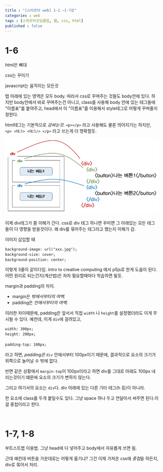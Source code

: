 ```yaml
---
title : "[스타르타 web] 1-1 ~1-7강"
categories : web
tags : [스파르타코딩클럽, 웹, css, html]
published : false
---
```




# 1-6



html은 뼈대

css는 꾸미기

javascript는 움직이는 모든것

탭 아래에 있는 영역은 모두 body. 따라서 css로 꾸며주는 것들도 body안에 있다. 하지만 body안에서 바로 꾸며주는건 아니고, class를 사용해 body 안에 있는 테그들에 "이름표"를 붙여주고, head에서 이 "이름표"를 이용해서 style테그로 어떻게 꾸며줄지 정한다.

html테그는 기본적으로 *감싸는것*. ` <p></p> ` 라고 사용해도 물론 띄어지기는 하지만, `<p> <테그> <테그/> </p>` 라고 쓰는게 더 명확할듯.

![1](../assets/images/2022-02-09-spartaweb_1-7/1.png)

이제 div테그가 쫌 이해가 간다. css로 div 테그 하나면 꾸미면 그 아래있는 모든 테그들이 다 영향을 받을것이다. 왜 div를 묶어주는 테그라고 했는지 이해가 감.

이미지 삽입할 때

```html
background-image: url("xxx.jpg");
background-size: cover;
background-position: center;
```

이렇게 3줄이 같이다임. intro to creative computing 에서 p5js로 한게 도움이 된다. 어떤 원리로 되는건지(계산법)은 차차 필요할때마다 학습하면 될듯.

margin과 padding의 차이.

* margin은 *밖에서부터의 여백*. 
* padding은 *안에서부터의 여백*.

이러한 차이때문에, padding은 앞서서 직접 `width` 나 `height`를 설정했더라도 이게 무시될 수 있다. 예컨데, 이게 `div`에 걸려있고,

```html
width: 300px;
height: 200px;

padding-top: 100px;
```

라고 하면, *padding은* `div` 안에서부터 100px이기 때문에, 결과적으로 요소의 크기가 위쪽으로 늘어날 수 밖에 없다.

반면 같은 상황에서 `margin-top`이 100px이라고 하면 div를 그대로 아래도 100px 내리는것이기 떄문에 요소의 크기가 변하지 않는다.

그리고 여기서의 요소는 `div`다. div 아래에 있는 다른 기타 테그(h 등)이 아니라.

한 요소에 class를 두개 붙일수도 있다.  그냥 space 하나 두고 연달아서 써주면 된다.이걸 중첩이라고 한다.

​	

# 1-7, 1-8

부트스트랩 이용법. 그냥 head에 다 넣어주고 body에서 자유롭게 쓰면 됨.

근데 예컨데 버튼을 가운데로는 어떻게 옮기냐? 그건 이제 가져온 css에 *중첩*을 하든지, div로 묶어서 처리.